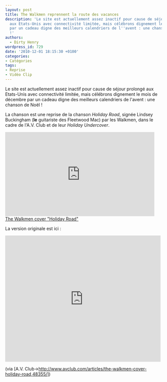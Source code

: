 ```yaml
---
layout: post
title: The Walkmen reprennent la route des vacances
description: 'Le site est actuellement assez inactif pour cause de séjour prolongé
  aux Etats-Unis avec connectivité limitée, mais célébrons dignement le mois de décembre
  par un cadeau digne des meilleurs calendriers de l''avent : une chanson de Noël
  !'
authors:
  - Dirty Henry
wordpress_id: 729
date: '2010-12-01 18:15:30 +0100'
categories:
- Catégories
tags:
- Reprise
- Vidéo Clip
---
```

Le site est actuellement assez inactif pour cause de séjour prolongé aux Etats-Unis avec connectivité limitée, mais célébrons dignement le mois de décembre par un cadeau digne des meilleurs calendriers de l'avent : une chanson de Noël !

La chanson est une reprise de la chanson *Holiday Road*, signée Lindsey Buckingham (__le__ guitariste des Fleetwood Mac) par les Walkmen, dans le cadre de l'A.V. Club et de leur *Holiday Undercover*.

<iframe frameborder="no" width="480" height="270" scrolling="no" src="http://www.avclub.com/video_embed/?id=48355"></iframe><br /><a href="http://www.avclub.com/articles/the-walkmen-cover-holiday-road,48355/" target="_blank" title="The Walkmen cover "Holiday Road"">The Walkmen cover "Holiday Road"</a>

La version originale est ici :

<iframe title="YouTube video player" class="youtube-player" type="text/html" width="500" height="405" src="http://www.youtube.com/embed/_nLiQBV6A7c?rel=0" frameborder="0"></iframe>

(via [A.V. Club->http://www.avclub.com/articles/the-walkmen-cover-holiday-road,48355/])
